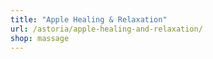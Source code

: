 ```yaml
---
title: "Apple Healing & Relaxation"
url: /astoria/apple-healing-and-relaxation/
shop: massage
---
```

